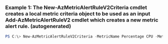 ### Example 1: The New-AzMetricAlertRuleV2Criteria cmdlet creates a local metric criteria object to be used as an input Add-AzMetricAlertRuleV2 cmdlet which creates a new metric alert rule. (autogenerated)
```powershell
PS C:\> New-AzMetricAlertRuleV2Criteria -MetricName Percentage CPU -MetricNamespace BytesSent,CpuTime -Operator GreaterThan -Threshold 2 -TimeAggregation Average
```

